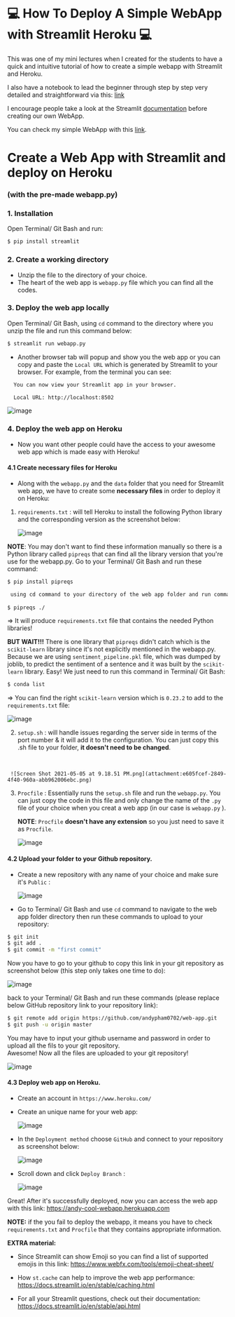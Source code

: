 # :computer: How To Deploy A Simple WebApp with Streamlit Heroku :computer:

This was one of my mini lectures when I created for the students to have a quick and intuitive tutorial of how to create a simple webapp with Streamlit and Heroku.

I also have a notebook to lead the beginner through step by step very detailed and straightforward via this: [link](https://github.com/Andy-Pham-72/How_To_Deploy_WebApp_with_Streamlit_Heroku/blob/master/Steps%20to%20deploy%20your%20Webapp%20with%20Streamlit%20on%20Heroku/Deploy%20WebApp%20with%20Streamlit%20on%20Heroku.ipynb)

I encourage people take a look at the Streamlit [documentation](https://docs.streamlit.io/en/stable/api.html) before creating our own WebApp.

You can check my simple WebApp with this [link](https://andy-cool-webapp.herokuapp.com/).

# Create a Web App with Streamlit and deploy on Heroku
### (with the pre-made webapp.py)

### 1. Installation
Open Terminal/ Git Bash and run:
```bash
$ pip install streamlit
```

### 2. Create a working directory

- Unzip the file to the directory of your choice.
- The heart of the web app is `webapp.py` file which you can find all the codes.

### 3. Deploy the web app locally
Open Terminal/ Git Bash, using `cd` command to the directory where you unzip the file and run this command below:
```bash
$ streamlit run webapp.py
```
- Another browser tab will popup and show you the web app or you can copy and paste the `Local URL` which is generated by Streamlit to your browser. For example, from the terminal you can see:

```bash
  You can now view your Streamlit app in your browser.

  Local URL: http://localhost:8502   
```
![image](https://drive.google.com/uc?export=view&id=1_HMrwevnDAX-J7nXfCEMATNIygdW2WZ5)


### 4. Deploy the web app on Heroku
- Now you want other people could have the access to your awesome web app which is made easy with Heroku!

#### 4.1 Create necessary files for Heroku
- Along with the `webapp.py` and the `data` folder that you need for Streamlit web app, we have to create some **necessary files** in order to deploy it on Heroku:

   
1. `requirements.txt` : will tell Heroku to install the following Python library and the corresponding version as the screenshot below:

   
   ![image](https://drive.google.com/uc?export=view&id=1gH6pBPcgvJykEHFX8oGUfR6j3Nl97Or9)
     
  **NOTE**: You may don't want to find these information manually so there is a Python library called `pipreqs` that can find all the library version that you're use for the webapp.py. Go to your Terminal/ Git Bash and run these command:

```bash
$ pip install pipreqs

 using cd command to your directory of the web app folder and run command:
 
$ pipreqs ./
```

=> It will produce `requirements.txt` file that contains the needed Python libraries! 
     
  **BUT WAIT!!!** There is one library that `pipreqs` didn't catch which is the `scikit-learn` library since it's not explicitly mentioned in the webapp.py. Because we are using `sentiment_pipeline.pkl` file, which was dumped by joblib, to predict the sentiment of a sentence and it was built by the `scikit-learn` library. Easy! We just need to run this command in Terminal/ Git Bash:
<br>

```bash
$ conda list
```

=> You can find the right `scikit-learn` version which is `0.23.2` to add to the `requirements.txt` file:

   ![image](https://drive.google.com/uc?export=view&id=1lpLUcKZbvQKqcUcDMPxf-GkFiL2R-8EV)


2. `setup.sh` : will handle issues regarding the server side in terms of the port number & it will add it to the configuration. You can just copy this .sh file to your folder, **it doesn't need to be changed**.
<br>

     ![Screen Shot 2021-05-05 at 9.18.51 PM.png](attachment:e605fcef-2849-4f40-960a-abb962006ebc.png)
     
3. `Procfile` : Essentially runs the `setup.sh` file and run the `webapp.py`. You can just copy the code in this file and only change the name of the `.py` file of your choice when you creat a web app (in our case is `webapp.py` ). 
     
   **NOTE**: `Procfile` **doesn't have any extension** so you just need to save it as `Procfile`.
   <br>
   
   ![image](https://drive.google.com/uc?export=view&id=1mTYxelJ0GmwL6_IUlCUaRGTR2lKOZAPR)
   
#### 4.2 Upload your folder to your Github repository.
- Create a new repository with any name of your choice and make sure it's `Public` :

   ![image](https://drive.google.com/uc?export=view&id=1KPZHZTujQkjVb5gUUWYvohi0xke5qDYo)

- Go to Terminal/ Git Bash and use `cd` command to navigate to the web app folder directory then run these commands to upload to your repository:

```bash
$ git init
$ git add .
$ git commit -m "first commit"
```

Now you have to go to your github to copy this link in your git repository as screenshot below (this step only takes one time to do):

   ![image](https://drive.google.com/uc?export=view&id=1vhL23utoJ62L71r-Q6jRtVlijvMb1VZQ)

back to your Terminal/ Git Bash and run these commands (please replace below GitHub repository link to your repository link):

```bash
$ git remote add origin https://github.com/andypham0702/web-app.git
$ git push -u origin master
```

You may have to input your github username and password in order to upload all the fils to your git repository. <br>
Awesome! Now all the files are uploaded to your git repository!

   ![image](https://drive.google.com/uc?export=view&id=1i8I76X6kf6RnF9PK3bxaZh4VLVYvoHr_)


#### 4.3 Deploy web app on Heroku.

- Create an account in `https://www.heroku.com/` 
- Create an unique name for your web app:

   ![image](https://drive.google.com/uc?export=view&id=1yuAgX2cqYbMtRCbeo2eKFBF13vHCrAis)

- In the `Deployment method` choose `GitHub` and connect to your repository as screenshot below:

   ![image](https://drive.google.com/uc?export=view&id=1xfmxOAQe9xiPgCAHrh8nJMdEPFbkfBkS)

- Scroll down and click `Deploy Branch` :

   ![image](https://drive.google.com/uc?export=view&id=1hwqv43LYSGSU0cgqVHxitmXbVRo4sqnJ)

Great! After it's successfully deployed, now you can access the web app with this link: https://andy-cool-webapp.herokuapp.com

**NOTE:** if the you fail to deploy the webapp, it means you have to check `requirements.txt` and `Procfile` that they contains appropriate information.

**EXTRA material:**

- Since Streamlit can show Emoji so you can find a list of supported emojis in this link: https://www.webfx.com/tools/emoji-cheat-sheet/

- How `st.cache` can help to improve the web app performance: https://docs.streamlit.io/en/stable/caching.html

- For all your Streamlit questions, check out their documentation: https://docs.streamlit.io/en/stable/api.html
